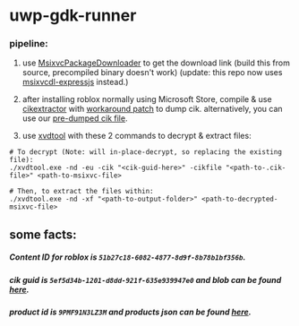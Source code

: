 # uwp-gdk-runner


### pipeline:
1. use [MsixvcPackageDownloader](https://github.com/LukeFZ/MsixvcPackageDownloader) to get the download link (build this from source, precompiled binary doesn't work) (update: this repo now uses [msixvcdl-expressjs](https://github.com/Yakov5776/msixvcdl-expressjs) instead.)

2. after installing roblox normally using Microsoft Store, compile & use [cikextractor](https://github.com/LukeFZ/CikExtractor) with [workaround patch](https://github.com/LukeFZ/CikExtractor/issues/9#issuecomment-2677569101) to dump cik. alternatively, you can use our [pre-dumped cik file](https://github.com/Roblox-DeployHistory-Updates/uwp-gdk-runner/raw/refs/heads/main/5ef5d34b-1201-d8dd-921f-635e939947e0.cik).

3. use [xvdtool](https://github.com/emoose/xvdtool/releases/tag/v0.53) with these 2 commands to decrypt & extract files:

```shell
# To decrypt (Note: will in-place-decrypt, so replacing the existing file):
./xvdtool.exe -nd -eu -cik "<cik-guid-here>" -cikfile "<path-to-.cik-file>" <path-to-msixvc-file>

# Then, to extract the files within:
./xvdtool.exe -nd -xf "<path-to-output-folder>" <path-to-decrypted-msixvc-file>
```


## some facts:

##### Content ID for roblox is `51b27c18-6082-4877-8d9f-8b78b1bf356b`.
##### cik guid is `5ef5d34b-1201-d8dd-921f-635e939947e0` and blob can be found [here](https://github.com/Roblox-DeployHistory-Updates/uwp-gdk-runner/raw/refs/heads/main/5ef5d34b-1201-d8dd-921f-635e939947e0.cik).
##### product id is `9PMF91N3LZ3M` and products json can be found [here](https://displaycatalog.mp.microsoft.com/v7.0/products?bigIds=9PMF91N3LZ3M&market=US&languages=en-US,neutral&MS-CV=DGU1mcuYo0WMMp+F.1).
